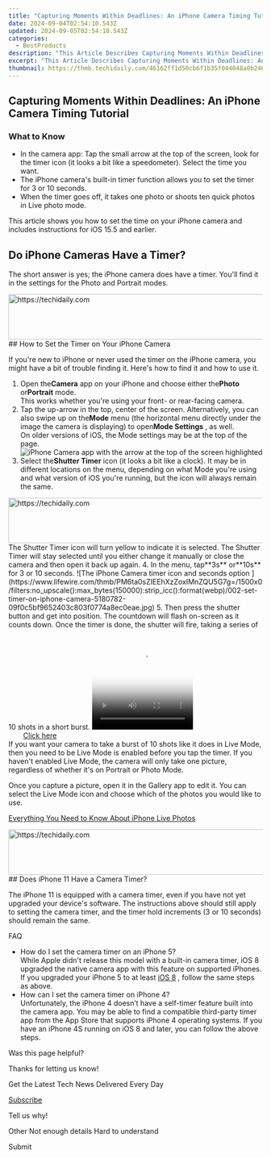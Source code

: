 ```yaml
---
title: "Capturing Moments Within Deadlines: An iPhone Camera Timing Tutorial"
date: 2024-09-04T02:54:10.543Z
updated: 2024-09-05T02:54:10.543Z
categories:
  - BestProducts
description: "This Article Describes Capturing Moments Within Deadlines: An iPhone Camera Timing Tutorial"
excerpt: "This Article Describes Capturing Moments Within Deadlines: An iPhone Camera Timing Tutorial"
thumbnail: https://thmb.techidaily.com/46162ff1d50cb6f1b35f044048a0b2464ebecd738e59505ca40bf7c4a2c48673.png
---
```


## Capturing Moments Within Deadlines: An iPhone Camera Timing Tutorial
### What to Know

* In the camera app: Tap the small arrow at the top of the screen, look for the timer icon (it looks a bit like a speedometer). Select the time you want.
* The iPhone camera's built-in timer function allows you to set the timer for 3 or 10 seconds.
* When the timer goes off, it takes one photo or shoots ten quick photos in Live photo mode.

 This article shows you how to set the time on your iPhone camera and includes instructions for iOS 15.5 and earlier.

## Do iPhone Cameras Have a Timer?

 The short answer is yes; the iPhone camera does have a timer. You'll find it in the settings for the Photo and Portrait modes.

<!-- affiliate ads begin -->
<a href="https://aligracehair.sjv.io/c/5597632/2036501/19272" target="_top" id="2036501">
  <img src="//a.impactradius-go.com/display-ad/19272-2036501" border="0" alt="https://techidaily.com" width="728" height="90"/>
</a>
<img height="0" width="0" src="https://aligracehair.sjv.io/i/5597632/2036501/19272" style="position:absolute;visibility:hidden;" border="0" />
<!-- affiliate ads end -->
## How to Set the Timer on Your iPhone Camera

 If you're new to iPhone or never used the timer on the iPhone camera, you might have a bit of trouble finding it. Here's how to find it and how to use it.

1. Open the**Camera** app on your iPhone and choose either the**Photo** or**Portrait** mode.  
 This works whether you're using your front- or rear-facing camera.
2. Tap the up-arrow in the top, center of the screen. Alternatively, you can also swipe up on the**Mode** menu (the horizontal menu directly under the image the camera is displaying) to open**Mode Settings** , as well.  
 On older versions of iOS, the Mode settings may be at the top of the page.  
![iPhone Camera app with the arrow at the top of the screen highlighted](https://www.lifewire.com/thmb/eq1FeHTrTFoTysBlVBw3h0a-01I=/1500x0/filters:no_upscale():max_bytes(150000):strip_icc():format(webp)/001-set-timer-on-iphone-camera-5180782-2b9595a745f34bbfb540cda19f26f830.jpg)
3. Select the**Shutter Timer** icon (it looks a bit like a clock). It may be in different locations on the menu, depending on what Mode you're using and what version of iOS you're running, but the icon will always remain the same.  
<!-- affiliate ads begin -->
<a href="https://arkmc.pxf.io/c/5597632/352555/5172" target="_top" id="352555">
  <img src="//a.impactradius-go.com/display-ad/5172-352555" border="0" alt="https://techidaily.com" width="720" height="90"/>
</a>
<img height="0" width="0" src="https://arkmc.pxf.io/i/5597632/352555/5172" style="position:absolute;visibility:hidden;" border="0" />
<!-- affiliate ads end -->
 The Shutter Timer icon will turn yellow to indicate it is selected.  
 The Shutter Timer will stay selected until you either change it manually or close the camera and then open it back up again.
4. In the menu, tap**3s** or**10s** for 3 or 10 seconds.  
![The iPhone Camera timer icon and seconds option ](https://www.lifewire.com/thmb/PM6ta0sZIEEhXzZoxIMnZQU5G7g=/1500x0/filters:no_upscale():max_bytes(150000):strip_icc():format(webp)/002-set-timer-on-iphone-camera-5180782-09f0c5bf9652403c803f0774a8ec0eae.jpg)
5. Then press the shutter button and get into position. The countdown will flash on-screen as it counts down. Once the timer is done, the shutter will fire, taking a series of 10 shots in a short burst.  
<!-- affiliate ads begin -->
<span id="1328683">
					<video width="200" height="200" style="cursor:pointer"
           poster="//a.impactradius-go.com/display-clicktoplayimage/1328683.png"
           onclick="if(!this.playClicked){this.play();this.setAttribute('controls',true);this.playClicked=true;}">
	   <source src="//a.impactradius-go.com/display-ad/15852-1328683">
	   <img src="//a.impactradius-go.com/display-clicktoplayimage/1328683.png" style="border: none; height: 100%; width: 100%; object-fit: contain">
	</video>
	<div style="width:125px;text-align:center"><a href="javascript:window.open(decodeURIComponent('https%3A%2F%2Fthefitville.pxf.io%2Fc%2F5597632%2F1328683%2F15852'), '_blank');void(0);">Click here</a></div>
</span>
<img height="0" width="0" src="https://imp.pxf.io/i/5597632/1328683/15852" style="position:absolute;visibility:hidden;" border="0" />
<!-- affiliate ads end -->
 If you want your camera to take a burst of 10 shots like it does in Live Mode, then you need to be Live Mode is enabled before you tap the timer. If you haven't enabled Live Mode, the camera will only take one picture, regardless of whether it's on Portrait or Photo Mode.

 Once you capture a picture, open it in the Gallery app to edit it. You can select the Live Mode icon and choose which of the photos you would like to use.

[Everything You Need to Know About iPhone Live Photos](https://www.lifewire.com/iphone-live-photos-1999618)

<!-- affiliate ads begin -->
<a href="https://aligracehair.sjv.io/c/5597632/1896532/19272" target="_top" id="1896532">
  <img src="//a.impactradius-go.com/display-ad/19272-1896532" border="0" alt="https://techidaily.com" width="728" height="90"/>
</a>
<img height="0" width="0" src="https://aligracehair.sjv.io/i/5597632/1896532/19272" style="position:absolute;visibility:hidden;" border="0" />
<!-- affiliate ads end -->
## Does iPhone 11 Have a Camera Timer?

 The iPhone 11 is equipped with a camera timer, even if you have not yet upgraded your device's software. The instructions above should still apply to setting the camera timer, and the timer hold increments (3 or 10 seconds) should remain the same.

 FAQ

* How do I set the camera timer on an iPhone 5?  
 While Apple didn't release this model with a built-in camera timer, iOS 8 upgraded the native camera app with this feature on supported iPhones. If you upgraded your iPhone 5 to at least [iOS 8](https://www.lifewire.com/iphone-compatible-ios-8-1999214) , follow the same steps as above.
* How can I set the camera timer on iPhone 4?  
 Unfortunately, the iPhone 4 doesn’t have a self-timer feature built into the camera app. You may be able to find a compatible third-party timer app from the App Store that supports iPhone 4 operating systems. If you have an iPhone 4S running on iOS 8 and later, you can follow the above steps.

Was this page helpful?

Thanks for letting us know!

 Get the Latest Tech News Delivered Every Day

[Subscribe](https://www.lifewire.com/#)

Tell us why!

 Other  Not enough details  Hard to understand

 Submit

<ins class="adsbygoogle"
     style="display:block"
     data-ad-format="autorelaxed"
     data-ad-client="ca-pub-7571918770474297"
     data-ad-slot="1223367746"></ins>



<ins class="adsbygoogle"
     style="display:block"
     data-ad-client="ca-pub-7571918770474297"
     data-ad-slot="8358498916"
     data-ad-format="auto"
     data-full-width-responsive="true"></ins>


